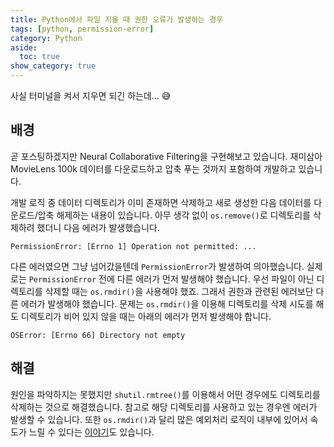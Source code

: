 ```yaml
---
title: Python에서 파일 지울 때 권한 오류가 발생하는 경우
tags: [python, permission-error]
category: Python
aside:
  toc: true
show_category: true
---
```


사실 터미널을 켜서 지우면 되긴 하는데... 😅

<!--more-->

## 배경

곧 포스팅하겠지만 Neural Collaborative Filtering을 구현해보고 있습니다.
재미삼아 MovieLens 100k 데이터를 다운로드하고 압축 푸는 것까지 포함하여 개발하고 있습니다.

개발 로직 중 데이터 디렉토리가 이미 존재하면 삭제하고 새로 생성한 다음 데이터를 다운로드/압축 해제하는 내용이 있습니다.
아무 생각 없이 `os.remove()`로 디렉토리를 삭제하려 했더니 다음 에러가 발생했습니다.

```
PermissionError: [Errno 1] Operation not permitted: ...
```
다른 에러였으면 그냥 넘어갔을텐데 `PermissionError`가 발생하여 의아했습니다.
실제로는 `PermissionError` 전에 다른 에러가 먼저 발생해야 했습니다.
우선 파일이 아닌 디렉토리를 삭제할 때는 `os.rmdir()`을 사용해야 했죠.
그래서 권한과 관련된 에러보단 다른 에러가 발생해야 했습니다.
문제는 `os.rmdir()`을 이용해 디렉토리를 삭제 시도를 해도 디렉토리가 비어 있지 않을 때는 아래의 에러가 먼저 발생해야 합니다.

```
OSError: [Errno 66] Directory not empty
```

## 해결

원인을 파악하지는 못했지만 `shutil.rmtree()`를 이용해서 어떤 경우에도 디렉토리를 삭제하는 것으로 해결했습니다.
참고로 해당 디렉토리를 사용하고 있는 경우엔 에러가 발생할 수 있습니다.
또한 `os.rmdir()`과 달리 많은 예외처리 로직이 내부에 있어서 속도가 느릴 수 있다는 [이야기](https://stackoverflow.com/questions/5470939/why-is-shutil-rmtree-so-slow)도 있습니다.